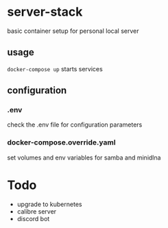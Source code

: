 # server-stack

basic container setup for personal local server

## usage

`docker-compose up` starts services

## configuration

### .env

check the .env file for configuration parameters

### docker-compose.override.yaml

set volumes and env variables for samba and minidlna

# Todo

- upgrade to kubernetes
- calibre server
- discord bot
